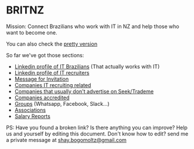 # BRITNZ

Mission: Connect Brazilians who work with IT in NZ and help those who want to become one.

You can also check the [pretty version](https://shaybogomoltz.github.io/BRITNZ/)

So far we've got those sections:

- [Linkedin profile of IT Brazilians](Linkedin_profile_of_IT_Brazilians.md) (That actually works with IT)
- [Linkedin profile of IT recruiters](/Linkedin_profile_of_IT_recruiters.md)
- [Message for Invitation](Message_for_invitation.md)
- [Companies IT recruiting related](/Companies_IT_recruiting_related.md) 
- [Companies that usually don't advertise on Seek/Trademe](/Companies_that_usually_dont_advertise_on_SeekTrademe.md)
- [Companies accredited](Companies_accredited.md)
- [Groups](Groups.md) (Whatsapp, Facebook, Slack...)
- [Associations](Associations.md)
- [Salary Reports](Salary_Report.md)

PS: Have you found a broken link? Is there anything you can improve? Help us and yourself by editing this document. Don't know how to edit? send me a private message at shay.bogomoltz@gmail.com
